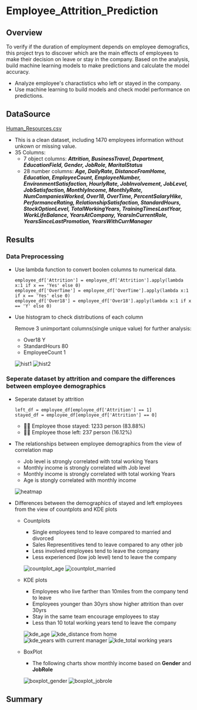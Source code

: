 # Employee_Attrition_Prediction
## Overview 
To verify if the duration of employment depends on employee demografics, this project trys to discover which are the main effects of employees to make their decision on leave or stay in the company. Based on the analysis, build machine learning models to make predictions and calculate the model accuracy.
   - Analyze employee's charactistics who left or stayed in the company.
   - Use machine learning to build models and check model performance on predictions. 

## DataSource
   [Human_Resources.csv](https://github.com/CelineWW/Employee_Attrition_Prediction/blob/main/Human_Resources.csv)
   - This is a clean dataset, including 1470 employees information without unkown or missing value.
   - 35 Columns: 
      - 7 object columns: ***Attrition, BusinessTravel, Department, EducationField, Gender, JobRole, MaritalStatus***
      - 28 number columns: ***Age, DailyRate, DistanceFromHome, Education, EmployeeCount, EmployeeNumber, EnvironmentSatisfaction, HourlyRate, JobInvolvement, JobLevel, JobSatisfaction, MonthlyIncome, MonthlyRate, NumCompaniesWorked, Over18, OverTime, PercentSalaryHike, PerformanceRating, RelationshipSatisfaction, StandardHours, StockOptionLevel, TotalWorkingYears, TrainingTimesLastYear, WorkLifeBalance, YearsAtCompany, YearsInCurrentRole, YearsSinceLastPromotion, YearsWithCurrManager***
   
## Results
### Data Preprocessing
   - Use lambda function to convert boolen columns to numerical data.
      ```
      employee_df['Attrition'] = employee_df['Attrition'].apply(lambda x:1 if x == 'Yes' else 0)
      employee_df['OverTime'] = employee_df['OverTime'].apply(lambda x:1 if x == 'Yes' else 0)
      employee_df['Over18'] = employee_df['Over18'].apply(lambda x:1 if x == 'Y' else 0)
      ```
   - Use histogram to check distributions of each column
     
     Remove 3 unimportant columns(single unique value) for further analysis:
     - Over18 Y
     - StandardHours 80
     - EmployeeCount 1
     
     ![hist1](https://user-images.githubusercontent.com/105877888/233161655-0e66f5a0-8e7f-43cc-8cf7-4c68e13d49f1.png)
     ![hist2](https://user-images.githubusercontent.com/105877888/233161731-ff102ca9-2cd2-482e-84aa-6355e634abfc.png)

### Seperate dataset by attrition and compare the differences between employee demographics
   - Seperate dataset by attrition
      ```
      left_df = employee_df[employee_df['Attrition'] == 1]
      stayed_df = employee_df[employee_df['Attrition'] == 0]
      ```
     - :raising_hand_man: Employee those stayed: 1233 person (83.88%)
     - :no_good_man: Employee those left: 237 person (16.12%)
     
   - The relationships between employee demographics from the view of correlation map 
      - Job level is strongly correlated with total working Years
      - Monthly income is strongly correlated with Job level
      - Monthly income is strongly correlated with total working Years
      - Age is stongly correlated with monthly income
      
      
      ![heatmap](https://user-images.githubusercontent.com/105877888/233162403-05dc1f8d-c227-4ab1-89f4-e17c731b81d4.png)

   
   - Differences between the demographics of stayed and left employees from the view of countplots and KDE plots 
      - Countplots
         - Single employees tend to leave compared to married and divorced
         - Sales Representitives tend to leave compared to any other job 
         - Less involved employees tend to leave the company 
         - Less experienced (low job level) tend to leave the company 

         ![countplot_age](https://user-images.githubusercontent.com/105877888/233164158-7455b082-928a-4846-8740-d099a629890b.png)
         ![countplot_married](https://user-images.githubusercontent.com/105877888/233164204-74d407f2-a139-4f9a-9463-6600d8427f2f.png)
      
      - KDE plots
         - Employees who live farther than 10miles from the company tend to leave
         - Employees younger than 30yrs show higher attrition than over 30yrs 
         - Stay in the same team encourage employees to stay
         - Less than 10 total working years tend to leave the company 
          
         ![kde_age](https://user-images.githubusercontent.com/105877888/233166423-55bd2372-c1f7-447f-8be3-60f0aa18651c.png)
         ![kde_distance from home](https://user-images.githubusercontent.com/105877888/233166502-1af586fa-424e-407c-8373-94a957adff2f.png)
         ![kde_years with current manager](https://user-images.githubusercontent.com/105877888/233166559-8e04e6b3-fdb9-4789-b6c2-43ac555551b2.png)
         ![kde_total working years](https://user-images.githubusercontent.com/105877888/233166593-26c64770-438e-49de-8e8e-9720b8115ec4.png)

      - BoxPlot 
         - The following charts show monthly income based on **Gender** and **JobRole**
      
         ![boxplot_gender](https://user-images.githubusercontent.com/105877888/233167669-63c23e23-d2ba-43e3-b580-ea0490aa09c4.png)
         ![boxplot_jobrole](https://user-images.githubusercontent.com/105877888/233167696-fca58782-e239-45d4-8d55-110bf17077b9.png)

      
## Summary
